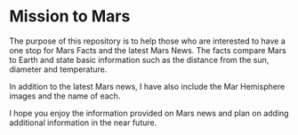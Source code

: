 # Mission to Mars

The purpose of this repository is to help those who are interested to have a one stop for Mars Facts and the latest Mars News.  The facts compare Mars to Earth and state basic information such as the distance from the sun, diameter and temperature.

In addition to the latest Mars news, I have also include the Mar Hemisphere images and the name of each.

I hope you enjoy the information provided on Mars news and plan on adding additional information in the near future.  

